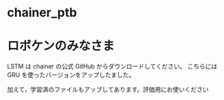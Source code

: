# chainer_ptb

ロボケンのみなさま
=================

LSTM は chainer の公式 GitHub からダウンロードしてください。
こちらには GRU を使ったバージョンをアップしたました。

加えて，学習済のファイルもアップしてあります。評価用にお使いください


